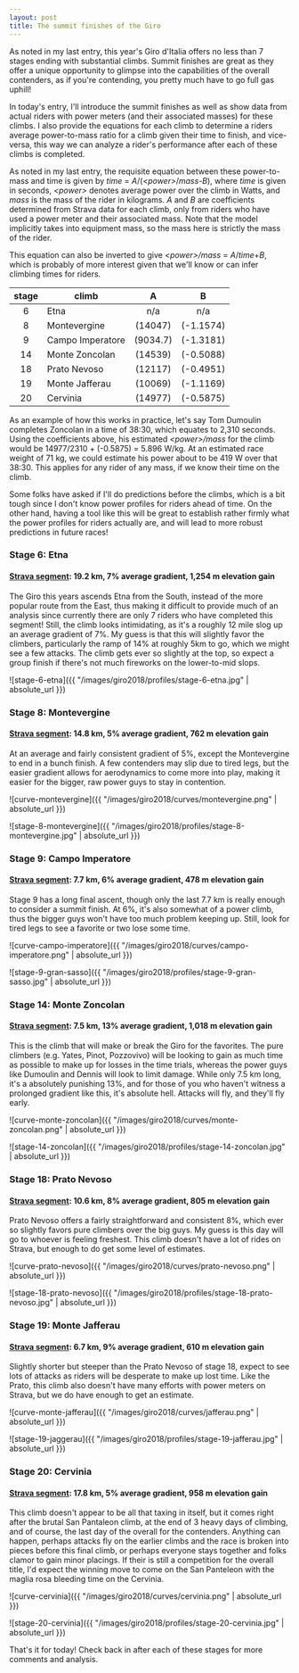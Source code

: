 ```yaml
---
layout: post
title: The summit finishes of the Giro
---
```


As noted in my last entry, this year's Giro d'Italia offers no less than 7 stages ending with substantial climbs. Summit finishes are great as they offer a unique opportunity to glimpse into the capabilities of the overall contenders, as if you're contending, you pretty much have to go full gas uphill! 

In today's entry, I'll introduce the summit finishes as well as show data from actual riders with power meters (and their associated masses) for these climbs. I also provide the equations for each climb to determine a riders average power-to-mass ratio for a climb given their time to finish, and vice-versa, this way we can analyze a rider's performance after each of these climbs is completed. 

As noted in my last entry, the requisite equation between these power-to-mass and time is given by *time* = *A*/(*\<power\>*/*mass*-*B*), where *time* is given in seconds, *\<power\>* denotes average power over the climb in Watts, and *mass* is the mass of the rider in kilograms. *A* and *B* are coefficients determined from Strava data for each climb, only from riders who have used a power meter and their associated mass. Note that the model implicitly takes into equipment mass, so the mass here is strictly the mass of the rider. 

This equation can also be inverted to give *\<power\>/mass* = *A*/*time*+*B*, which is probably of more interest given that we'll know or can infer climbing times for riders.

| **stage** | **climb**            | **A**    | **B**    |
| :--------:  | ----------------------- | :------------: | :------------: |
| 6     | Etna             |    n/a     |    n/a |
| 8     | Montevergine     |    (14047)    |    (-1.1574)    |
| 9     | Campo Imperatore |    (9034.7)    |    (-1.3181)    |
| 14    | Monte Zoncolan   |    (14539)    |    (-0.5088)  |
| 18    | Prato Nevoso     |    (12117)    |    (-0.4951)    |
| 19    | Monte Jafferau   |    (10069)    |    (-1.1169)    |
| 20    | Cervinia         |    (14977)    |    (-0.5875)    |

As an example of how this works in practice, let's say Tom Dumoulin completes Zoncolan in a time of 38:30, which equates to 2,310 seconds. Using the coefficients above, his estimated *\<power\>/mass* for the climb would be 14977/2310 + (-0.5875) = 5.896 W/kg. At an estimated race weight of 71 kg, we could estimate his power about to be 419 W over that 38:30. This applies for any rider of any mass, if we know their time on the climb.

Some folks have asked if I'll do predictions before the climbs, which is a bit tough since I don't know power profiles for riders ahead of time. On the other hand, having a tool like this will be great to establish rather firmly what the power profiles for riders actually are, and will lead to more robust predictions in future races!

### Stage 6: Etna
#### [Strava segment](https://www.strava.com/segments/17456582): 19.2 km, 7% average gradient, 1,254 m elevation gain


The Giro this years ascends Etna from the South, instead of the more popular route from the East, thus making it difficult to provide much of an analysis since currently there are only 7 riders who have completed this segment! Still, the climb looks intimidating, as it's a roughly 12 mile slog up an average gradient of 7%. My guess is that this will slightly favor the climbers, particularly the ramp of 14% at roughly 5km to go, which we might see a few attacks. The climb gets ever so slightly at the top, so expect a group finish if there's not much fireworks on the lower-to-mid slops. 

![stage-6-etna]({{ "/images/giro2018/profiles/stage-6-etna.jpg" | absolute_url }})

### Stage 8: Montevergine
#### [Strava segment](https://www.strava.com/segments/8296241): 14.8 km, 5% average gradient, 762 m elevation gain

At an average and fairly consistent gradient of 5%, except the Montevergine to end in a bunch finish. A few contenders may slip due to tired legs, but the easier gradient allows for aerodynamics to come more into play, making it easier for the bigger, raw power guys to stay in contention.

![curve-montevergine]({{ "/images/giro2018/curves/montevergine.png" | absolute_url }})

![stage-8-montevergine]({{ "/images/giro2018/profiles/stage-8-montevergine.jpg" | absolute_url }})


### Stage 9: Campo Imperatore
#### [Strava segment](https://www.strava.com/segments/1607020): 7.7 km, 6% average gradient, 478 m elevation gain

Stage 9 has a long final ascent, though only the last 7.7 km is really enough to consider a summit finish. At 6%, it's also somewhat of a power climb, thus the bigger guys won't have too much problem keeping up. Still, look for tired legs to see a favorite or two lose some time.

![curve-campo-imperatore]({{ "/images/giro2018/curves/campo-imperatore.png" | absolute_url }})

![stage-9-gran-sasso]({{ "/images/giro2018/profiles/stage-9-gran-sasso.jpg" | absolute_url }})


### Stage 14: Monte Zoncolan
#### [Strava segment](https://www.strava.com/segments/657601): 7.5 km, 13% average gradient, 1,018 m elevation gain

This is the climb that will make or break the Giro for the favorites. The pure climbers (e.g. Yates, Pinot, Pozzovivo) will be looking to gain as much time as possible to make up for losses in the time trials, whereas the power guys like Dumoulin and Dennis will look to limit damage. While only 7.5 km long, it's a absolutely punishing 13%, and for those of you who haven't witness a prolonged gradient like this, it's absolute hell. Attacks will fly, and they'll fly early.

![curve-monte-zoncolan]({{ "/images/giro2018/curves/monte-zoncolan.png" | absolute_url }})

![stage-14-zoncolan]({{ "/images/giro2018/profiles/stage-14-zoncolan.jpg" | absolute_url }})


### Stage 18: Prato Nevoso
#### [Strava segment](https://www.strava.com/segments/1747235): 10.6 km, 8% average gradient, 805 m elevation gain

Prato Nevoso offers a fairly straightforward and consistent 8%, which ever so slightly favors pure climbers over the big guys. My guess is this day will go to whoever is feeling freshest. This climb doesn't have a lot of rides on Strava, but enough to do get some level of estimates.

![curve-prato-nevoso]({{ "/images/giro2018/curves/prato-nevoso.png" | absolute_url }})

![stage-18-prato-nevoso]({{ "/images/giro2018/profiles/stage-18-prato-nevoso.jpg" | absolute_url }})

### Stage 19: Monte Jafferau
#### [Strava segment](https://www.strava.com/segments/4106767): 6.7 km, 9% average gradient, 610 m elevation gain

Slightly shorter but steeper than the Prato Nevoso of stage 18, expect to see lots of attacks as riders will be desperate to make up lost time. Like the Prato, this climb also doesn't have many efforts with power meters on Strava, but we do have enough to get an estimate.

![curve-monte-jafferau]({{ "/images/giro2018/curves/jafferau.png" | absolute_url }})

![stage-19-jaggerau]({{ "/images/giro2018/profiles/stage-19-jafferau.jpg" | absolute_url }})

### Stage 20: Cervinia
#### [Strava segment](https://www.strava.com/segments/9604560): 17.8 km, 5% average gradient, 958 m elevation gain

This climb doesn't appear to be all that taxing in itself, but it comes right after the brutal San Pantaleon climb, at the end of 3 heavy days of climbing, and of course, the last day of the overall for the contenders. Anything can happen, perhaps attacks fly on the earlier climbs and the race is broken into pieces before this final climb, or perhaps everyone stays together and folks clamor to gain minor placings. If their is still a competition for the overall title, I'd expect the winning move to come on the San Panteleon with the maglia rosa bleeding time on the Cervinia.

![curve-cervinia]({{ "/images/giro2018/curves/cervinia.png" | absolute_url }})

![stage-20-cervinia]({{ "/images/giro2018/profiles/stage-20-cervinia.jpg" | absolute_url }})

That's it for today! Check back in after each of these stages for more comments and analysis.
